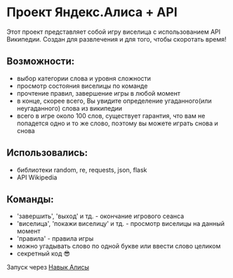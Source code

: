 # Проект Яндекс.Алиса + API 
Этот проект представляет собой игру виселица с использованием API Википедии. Создан для развлечения и для того, чтобы скоротать время! 

## Возможности:
* выбор категории слова и уровня сложности
* просмотр состояния виселицы по команде 
* прочтение правил, завершение игры в любой момент
* в конце, скорее всего, Вы увидите определение угаданного(или неугаданного) слова из википедии
* всего в игре около 100 слов, существует гарантия, что вам не попадется одно и то же слово, поэтому вы можете играть снова и снова

## Использовались:
* библиотеки random, re, requests, json, flask
* API Wikipedia 

## Команды:
* 'завершить', 'выход' и тд. - окончание игрового сеанса
* 'виселица', 'покажи виселицу' и тд. - просмотр виселицы на данный момент
* 'правила' - правила игры 
* можно угадывать слово по одной букве или ввести слово целиком
* секретный код 😎


Запуск через 
[Навык Алисы](https://alice.ya.ru/s/032c198b-64bc-454f-a9fc-2be7a172d721)

